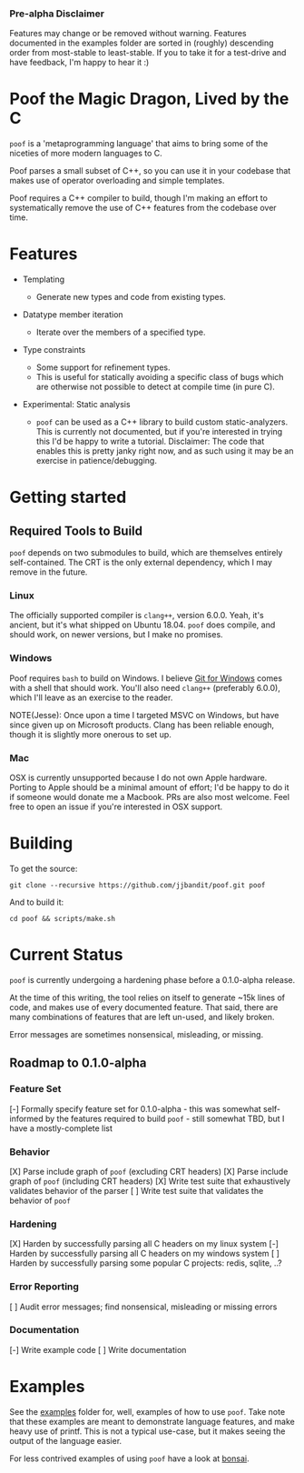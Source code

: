 ### Pre-alpha Disclaimer

Features may change or be removed without warning.  Features documented in the
examples folder are sorted in (roughly) descending order from most-stable to
least-stable.  If you to take it for a test-drive and have feedback, I'm happy
to hear it :)


# Poof the Magic Dragon, Lived by the C
`poof` is a 'metaprogramming language' that aims to bring some of the niceties
of more modern languages to C.

Poof parses a small subset of C++, so you can use it in your codebase that
makes use of operator overloading and simple templates.

Poof requires a C++ compiler to build, though I'm making an effort to
systematically remove the use of C++ features from the codebase over time.


# Features

- Templating
  - Generate new types and code from existing types.

- Datatype member iteration
  - Iterate over the members of a specified type.

- Type constraints
  - Some support for refinement types.
  - This is useful for statically avoiding a specific class of bugs which are
    otherwise not possible to detect at compile time (in pure C).

- Experimental: Static analysis
  - `poof` can be used as a C++ library to build custom static-analyzers.  This
    is currently not documented, but if you're interested in trying this I'd be
    happy to write a tutorial.  Disclaimer: The code that enables this is
    pretty janky right now, and as such using it may be an exercise in
    patience/debugging.


# Getting started

## Required Tools to Build

`poof` depends on two submodules to build, which are themselves entirely
self-contained.  The CRT is the only external dependency, which I may remove
in the future.

### Linux

The officially supported compiler is `clang++`, version 6.0.0.  Yeah, it's
ancient, but it's what shipped on Ubuntu 18.04.  `poof` does compile, and
should work, on newer versions, but I make no promises.

### Windows

Poof requires `bash` to build on Windows.  I believe [Git for
Windows](https://gitforwindows.org/) comes with a shell that should work.
You'll also need `clang++` (preferably 6.0.0), which I'll leave as an exercise
to the reader.

NOTE(Jesse): Once upon a time I targeted MSVC on Windows, but have since given
up on Microsoft products.  Clang has been reliable enough, though it is
slightly more onerous to set up.

### Mac

OSX is currently unsupported because I do not own Apple hardware.  Porting to
Apple should be a minimal amount of effort; I'd be happy to do it if someone
would donate me a Macbook.  PRs are also most welcome. Feel free to open an
issue if you're interested in OSX support.


# Building

To get the source:

`git clone --recursive https://github.com/jjbandit/poof.git poof`

And to build it:

`cd poof && scripts/make.sh`


# Current Status

`poof` is currently undergoing a hardening phase before a 0.1.0-alpha release.

At the time of this writing, the tool relies on itself to generate ~15k lines
of code, and makes use of every documented feature.  That said, there are many
combinations of features that are left un-used, and likely broken.

Error messages are sometimes nonsensical, misleading, or missing.

## Roadmap to 0.1.0-alpha

### Feature Set
[-] Formally specify feature set for 0.1.0-alpha
    - this was somewhat self-informed by the features required to build `poof`
    - still somewhat TBD, but I have a mostly-complete list

### Behavior
[X] Parse include graph of `poof` (excluding CRT headers)
[X] Parse include graph of `poof` (including CRT headers)
[X] Write test suite that exhaustively validates behavior of the parser
[ ] Write test suite that validates the behavior of `poof`

### Hardening
[X] Harden by successfully parsing all C headers on my linux system
[-] Harden by successfully parsing all C headers on my windows system
[ ] Harden by successfully parsing some popular C projects: redis, sqlite, ..?

### Error Reporting
[ ] Audit error messages; find nonsensical, misleading or missing errors

### Documentation
[-] Write example code
[ ] Write documentation


# Examples

See the [examples](https://github.com/jjbandit/poof/tree/master/examples)
folder for, well, examples of how to use `poof`.  Take note that these examples
are meant to demonstrate language features, and make heavy use of printf.  This
is not a typical use-case, but it makes seeing the output of the language
easier.

For less contrived examples of using `poof` have a look at
[bonsai](https://github.com/jjbandit/bonsai).


